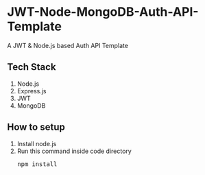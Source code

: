# JWT-Node-MongoDB-Auth-API-Template
A JWT &amp; Node.js based Auth API Template

## Tech Stack
1. Node.js
2. Express.js
3. JWT
4. MongoDB

## How to setup
1. Install node.js
2. Run this command inside code directory <pre>npm install</pre> 

